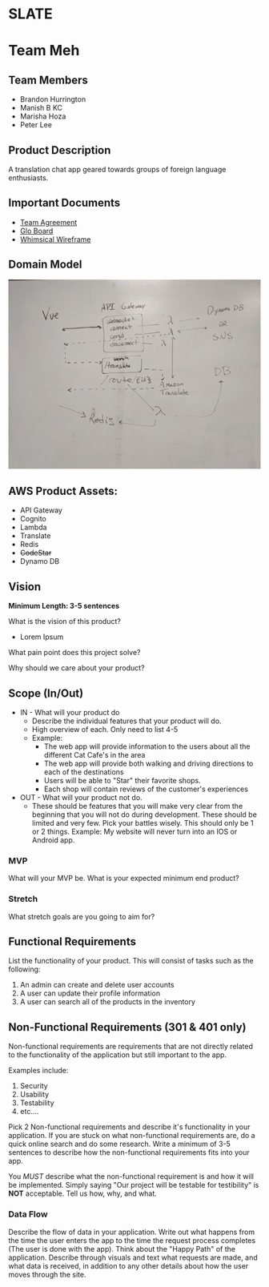 # SLATE

# Team Meh

## Team Members
 * Brandon Hurrington
 * Manish B KC
 * Marisha Hoza
 * Peter Lee
 
## Product Description
A translation chat app geared towards groups of foreign language enthusiasts. 

## Important Documents
* [Team Agreement](docs/Team-Agreement.md)
* [Glo Board](https://app.gitkraken.com/glo/board/XZOBl6r2-gAPzcbw)
* [Whimsical Wireframe](https://whimsical.com/4Jpa6FyPKYeXfBFEGr25dt)

## Domain Model
![Model](https://github.com/SlateAppProject/Slate/blob/master/docs/model.jpg)

## AWS Product Assets:
 - API Gateway
 - Cognito
 - Lambda
 - Translate
 - Redis
 - <strike>CodeStar</strike>
 - Dynamo DB

## Vision
**Minimum Length: 3-5 sentences**

What is the vision of this product?
 - Lorem Ipsum

What pain point does this project solve?

Why should we care about your product?

## Scope (In/Out)
- IN - What will your product do
    - Describe the individual features that your product will do. 
	- High overview of each. Only need to list 4-5
	- Example:
		- The web app will provide information to the users about all the different Cat Cafe's in the area
		- The web app will provide both walking and driving directions to each of the destinations
		- Users will be able to "Star" their favorite shops. 
		- Each shop will contain reviews of the customer's experiences
- OUT - What will your product not do. 
  - These should be features that you will make very clear from the beginning that you will not do during development. These should be limited and very few. Pick your battles wisely. This should only be 1 or 2 things. Example: My website will never turn into an IOS or Android app.

### MVP
What will your MVP be. What is your expected minimum end product? 

### Stretch
What stretch goals are you going to aim for?

## Functional Requirements
List the functionality of your product.
This will consist of tasks such as the following:
1. An admin can create and delete user accounts
2. A user can update their profile information
3. A user can search all of the products in the inventory

## Non-Functional Requirements (301 & 401 only)
Non-functional requirements are requirements that are not 
directly related to the functionality of the application but still important to the app.

Examples include:
1. Security
2. Usability
3. Testability
4. etc....

Pick 2 Non-functional requirements and describe it's functionality in your application.
If you are stuck on what non-functional requirements are, do a quick online search and do some research. Write a minimum of 3-5 sentences to describe how the non-functional requirements fits into your app. 

You *MUST* describe what the non-functional requirement is and how it will be implemented. Simply saying "Our project will be testable for testibility" is **NOT** acceptable. Tell us how, why, and what. 

### Data Flow
Describe the flow of data in your application. 
Write out what happens from the time the user enters the app to the time the request process completes (The user is done with the app). Think about the "Happy Path" of the application. Describe through visuals and text what requests are made, and what data is received, in addition to any other details about how the user moves through the site. 
